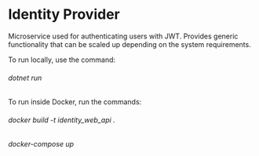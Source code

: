 # Identity Provider

Microservice used for authenticating users with JWT. Provides generic functionality that can be scaled up depending on the system requirements.

To run locally, use the command: 

###### dotnet run

To run inside Docker, run the commands:

###### docker build -t identity_web_api .

###### docker-compose up
